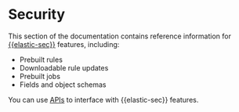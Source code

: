 # Security

This section of the documentation contains reference information for [{{elastic-sec}}](/solutions/security.md) features, including:

* Prebuilt rules
* Downloadable rule updates
* Prebuilt jobs
* Fields and object schemas

You can use [APIs](/solutions/security/apis.md) to interface with {{elastic-sec}} features.
